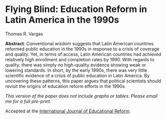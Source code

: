 # Flying Blind: Education Reform in Latin America in the 1990s

Thomas R. Vargas

**Abstract**: Conventional wisdom suggests that Latin American countries reformed public education in the 1990s in response to a crisis of coverage and quality.  Yet, in terms of access, Latin American countries had achieved relatively high enrollment and completion rates by 1990.  With regards to quality, there was simply no high-quality evidence showing weak or lowering standards. In short, by the early 1990s, there was very little scientific evidence of a crisis of public education in Latin America. By uncovering these patterns, this paper argues that political scientists should revisit the origins of education reform efforts in the 1990s.

*This version of the paper does not include graphs or tables. Please email me for a full pre-print.*


Accepted at the [International Journal of Educational Reform](https://journals.sagepub.com/home/ref).